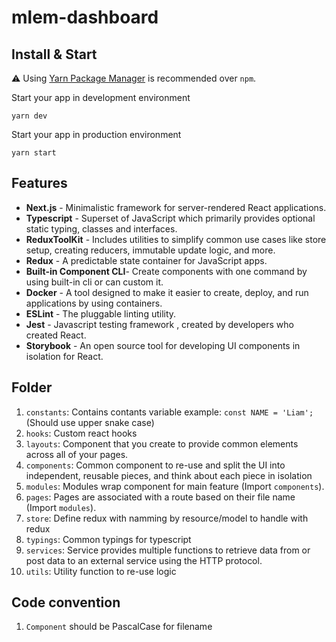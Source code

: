 # mlem-dashboard

## Install & Start

⚠️  Using  [Yarn Package Manager](https://yarnpkg.com/)  is recommended over  `npm`.

Start your app in development environment

    yarn dev

Start your app in production environment

    yarn start

## Features

- **Next.js**  - Minimalistic framework for server-rendered React applications.
- **Typescript**  - Superset of JavaScript which primarily provides optional static typing, classes and interfaces.
- **ReduxToolKit** - Includes utilities to simplify common use cases like store setup, creating reducers, immutable update logic, and more.
- **Redux**  - A predictable state container for JavaScript apps.
- **Built-in Component CLI**- Create components with one command by using built-in cli or can custom it.
- **Docker**  - A tool designed to make it easier to create, deploy, and run applications by using containers.
- **ESLint**  - The pluggable linting utility.
- **Jest**  - Javascript testing framework , created by developers who created React.
- **Storybook**  - An open source tool for developing UI components in isolation for React.

## Folder

1. `constants`: Contains contants variable example: `const NAME = 'Liam';` (Should use upper snake case)
2. `hooks`: Custom react hooks
3. `layouts`: Component that you create to provide common elements across all of your pages.
4. `components`: Common component to re-use and split the UI into independent, reusable pieces, and think about each piece in isolation
5. `modules`: Modules wrap component for main feature (Import `components`).
6. `pages`: Pages are associated with a route based on their file name (Import `modules`).
7. `store`: Define redux with namming by resource/model to handle with redux
8. `typings`: Common typings for typescript
9.  `services`: Service provides multiple functions to retrieve data from or post data to an external service using the HTTP protocol.
10. `utils`: Utility function to re-use logic

## Code convention
1. `Component` should be PascalCase for filename

